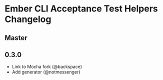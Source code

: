# Ember CLI Acceptance Test Helpers Changelog

## Master

## 0.3.0

 * Link to Mocha fork (@backspace)
 * Add generator (@notmessenger)
